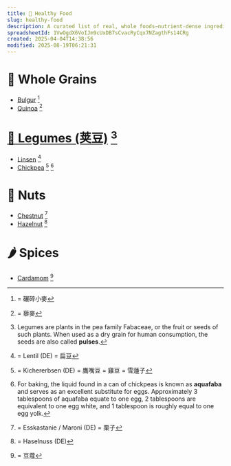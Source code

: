 ```yaml
---
title: 🌱 Healthy Food
slug: healthy-food
description: A curated list of real, whole foods—nutrient-dense ingredients like fruits, vegetables, spices, and more—to support a healthy lifestyle.
spreadsheetId: 1VwOgdX6VoIJm9cUxDB7sCvacRyCqx7NZagthFs14CRg
created: 2025-04-04T14:38:56
modified: 2025-08-19T06:21:31
---
```


# 🌾 Whole Grains

* [Bulgur](https://www.google.com/search?q=Bulgur) [^1]
* [Quinoa](https://www.google.com/search?q=Quinoa) [^2]

# [🫛 Legumes (荚豆)](https://en.wikipedia.org/wiki/Legume) [^3]

* [Linsen](https://www.google.com/search?q=Linsen) [^4]
* [Chickpea](https://www.google.com/search?q=Chickpea) [^5] [^6]

# 🌰 Nuts

* [Chestnut](https://www.google.com/search?q=Chestnuts) [^7]
* [Hazelnut](https://www.google.com/search?q=Hazelnut) [^8]

# 🌶️ Spices

* [Cardamom](https://www.google.com/search?q=Cardamom) [^9]

[^1]: = 碾碎小麥
[^2]: = 藜麥
[^3]: Legumes are plants in the pea family Fabaceae, or the fruit or seeds of such plants. When used as a dry grain for human consumption, the seeds are also called **pulses**.
[^4]: = Lentil (DE) = 扁豆
[^5]: = Kichererbsen (DE) = 鷹嘴豆 = 雞豆 = 雪蓮子
[^6]: For baking, the liquid found in a can of chickpeas is known as **aquafaba** and serves as an excellent substitute for eggs. Approximately 3 tablespoons of aquafaba equate to one egg, 2 tablespoons are equivalent to one egg white, and 1 tablespoon is roughly equal to one egg yolk.
[^7]: = Esskastanie / Maroni (DE) = 栗子
[^8]: = Haselnuss (DE)
[^9]: = 豆蔻
